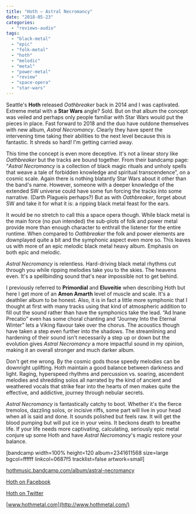 ```yaml
---
title: "Hoth – Astral Necromancy"
date: "2018-05-23"
categories: 
  - "reviews-audio"
tags: 
  - "black-metal"
  - "epic"
  - "folk-metal"
  - "hoth"
  - "melodic"
  - "metal"
  - "power-metal"
  - "review"
  - "space-opera"
  - "star-wars"
---
```


Seattle's **Hoth** released _Oathbreaker_ back in 2014 and I was captivated. Extreme metal with a **Star Wars** angle? Sold. But on that album the concept was veiled and perhaps only people familiar with Star Wars would put the pieces in place. Fast forward to 2018 and the duo have outdone themselves with new album, _Astral Necromancy_. Clearly they have spent the intervening time taking their abilities to the next level because this is fantastic. It shreds so hard! I'm getting carried away.

This time the concept is even more deceptive. It's not a linear story like _Oathbreaker_ but the tracks are bound together. From their bandcamp page: “_Astral Necromancy_ is a collection of black magic rituals and unholy spells that weave a tale of forbidden knowledge and spiritual transcendence”, on a cosmic scale. Again there is nothing blatantly Star Wars about it other than the band's name. However, someone with a deeper knowledge of the extended SW universe could have some fun forcing the tracks into some narrative. (Darth Plagueis perhaps?) But as with _Oathbreaker_, forget about SW and take it for what it is: a ripping black metal feast for the ears.

It would be no stretch to call this a space opera though. While black metal is the main force (no pun intended) the sub-plots of folk and power metal provide more than enough character to enthrall the listener for the entire runtime. When compared to _Oathbreaker_ the folk and power elements are downplayed quite a bit and the symphonic aspect even more so. This leaves us with more of an epic melodic black metal heavy album. Emphasis on both epic and melodic.

_Astral Necromancy_ is relentless. Hard-driving black metal rhythms cut through you while ripping melodies take you to the skies. The heavens even. It's a spellbinding sound that's near impossible not to get behind.

I previously referred to **Primordial** and **Eluveitie** when describing Hoth but here I get more of an **Amon Amarth** level of muscle and scale. It's a deathlier album to be honest. Also, it is in fact a little more symphonic that I thought at first with many tracks using that kind of atmospheric addition to fill out the sound rather than have the symphonics take the lead. “Ad Inane Precatio” even has some choral chanting and “Journey Into the Eternal Winter” lets a Viking flavour take over the chorus. The acoustics though have taken a step even further into the shadows. The streamlining and hardening of their sound isn't necessarily a step up or down but the evolution gives _Astral Necromancy_ a more impactful sound in my opinion, making it an overall stronger and much darker album.

Don't get me wrong. By the cosmic gods those speedy melodies can be downright uplifting. Hoth maintain a good balance between darkness and light. Raging, hyperspeed rhythms and percussion vs. soaring, ascendent melodies and shredding solos all narrated by the kind of ancient and weathered vocals that strike fear into the hearts of men makes quite the effective, and addictive, journey through nebular secrets.

_Astral Necromancy_ is fantastically catchy to boot. Whether it's the fierce tremolos, dazzling solos, or incisive riffs, some part will live in your head when all is said and done. It sounds polished but feels raw. It will get the blood pumping but will put ice in your veins. It beckons death to breathe life. If your life needs more captivating, calculating, seriously epic metal conjure up some Hoth and have _Astral Necromancy_'s magic restore your balance.

\[bandcamp width=100% height=120 album=2341611568 size=large bgcol=ffffff linkcol=0687f5 tracklist=false artwork=small\]

[hothmusic.bandcamp.com/album/astral-necromancy](https://hothmusic.bandcamp.com/album/astral-necromancy)

[Hoth on Facebook](https://www.facebook.com/hothmetal/)

[Hoth on Twitter](https://twitter.com/hothmetal)

[www.hothmetal.com](http://www.hothmetal.com/)
